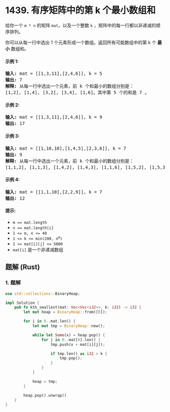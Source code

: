 # 1439. 有序矩阵中的第 k 个最小数组和
给你一个 `m * n` 的矩阵 `mat`，以及一个整数 `k` ，矩阵中的每一行都以非递减的顺序排列。

你可以从每一行中选出 1 个元素形成一个数组。返回所有可能数组中的第 k 个 **最小** 数组和。

#### 示例 1:
<pre>
<strong>输入:</strong> mat = [[1,3,11],[2,4,6]], k = 5
<strong>输出:</strong> 7
<strong>解释:</strong> 从每一行中选出一个元素，前 k 个和最小的数组分别是：
[1,2], [1,4], [3,2], [3,4], [1,6]。其中第 5 个的和是 7 。
</pre>

#### 示例 2:
<pre>
<strong>输入:</strong> mat = [[1,3,11],[2,4,6]], k = 9
<strong>输出:</strong> 17
</pre>

#### 示例 3:
<pre>
<strong>输入:</strong> mat = [[1,10,10],[1,4,5],[2,3,6]], k = 7
<strong>输出:</strong> 9
<strong>解释:</strong> 从每一行中选出一个元素，前 k 个和最小的数组分别是：
[1,1,2], [1,1,3], [1,4,2], [1,4,3], [1,1,6], [1,5,2], [1,5,3]。其中第 7 个的和是 9 。
</pre>

#### 示例 4:
<pre>
<strong>输入:</strong> mat = [[1,1,10],[2,2,9]], k = 7
<strong>输出:</strong> 12
</pre>

#### 提示:
* `m == mat.length`
* `n == mat.length[i]`
* `1 <= m, n <= 40`
* <code>1 <= k <= min(200, n<sup>m</sup>)</code>
* `1 <= mat[i][j] <= 5000`
* `mat[i]` 是一个非递减数组

## 题解 (Rust)

### 1. 题解
```Rust
use std::collections::BinaryHeap;

impl Solution {
    pub fn kth_smallest(mat: Vec<Vec<i32>>, k: i32) -> i32 {
        let mut heap = BinaryHeap::from([0]);

        for i in 0..mat.len() {
            let mut tmp = BinaryHeap::new();

            while let Some(x) = heap.pop() {
                for j in 0..mat[0].len() {
                    tmp.push(x + mat[i][j]);

                    if tmp.len() as i32 > k {
                        tmp.pop();
                    }
                }
            }

            heap = tmp;
        }

        heap.pop().unwrap()
    }
}
```
